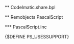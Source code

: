 ** CodeImatic.share.bpl




** Remobjects  PascalScript

*** PascalScript.inc

{$DEFINE PS_USESSUPPORT}







